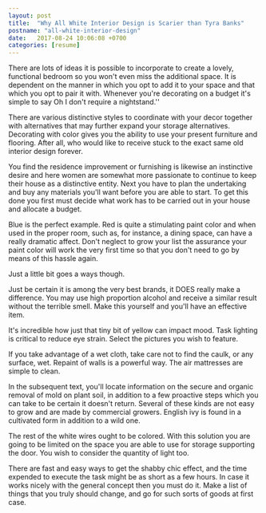 ```yaml
---
layout: post
title:  "Why All White Interior Design is Scarier than Tyra Banks"
postname: "all-white-interior-design"
date:   2017-08-24 10:06:08 +0700
categories: [resume]
---
```

There are lots of ideas it is possible to incorporate to create a lovely, functional bedroom so you won't even miss the additional space. It is dependent on the manner in which you opt to add it to your space and that which you opt to pair it with. Whenever you're decorating on a budget it's simple to say Oh I don't require a nightstand.''

There are various distinctive styles to coordinate with your decor together with alternatives that may further expand your storage alternatives. Decorating with color gives you the ability to use your present furniture and flooring. After all, who would like to receive stuck to the exact same old interior design forever.

You find the residence improvement or furnishing is likewise an instinctive desire and here women are somewhat more passionate to continue to keep their house as a distinctive entity. Next you have to plan the undertaking and buy any materials you'll want before you are able to start. To get this done you first must decide what work has to be carried out in your house and allocate a budget.

Blue is the perfect example. Red is quite a stimulating paint color and when used in the proper room, such as, for instance, a dining space, can have a really dramatic affect. Don't neglect to grow your list the assurance your paint color will work the very first time so that you don't need to go by means of this hassle again.

Just a little bit goes a ways though.

Just be certain it is among the very best brands, it DOES really make a difference. You may use high proportion alcohol and receive a similar result without the terrible smell. Make this yourself and you'll have an effective item.

It's incredible how just that tiny bit of yellow can impact mood. Task lighting is critical to reduce eye strain. Select the pictures you wish to feature.

If you take advantage of a wet cloth, take care not to find the caulk, or any surface, wet. Repaint of walls is a powerful way. The air mattresses are simple to clean.

In the subsequent text, you'll locate information on the secure and organic removal of mold on plant soil, in addition to a few proactive steps which you can take to be certain it doesn't return. Several of these kinds are not easy to grow and are made by commercial growers. English ivy is found in a cultivated form in addition to a wild one.

The rest of the white wires ought to be colored. With this solution you are going to be limited on the space you are able to use for storage supporting the door. You wish to consider the quantity of light too.

There are fast and easy ways to get the shabby chic effect, and the time expended to execute the task might be as short as a few hours. In case it works nicely with the general concept then you must do it. Make a list of things that you truly should change, and go for such sorts of goods at first case.
